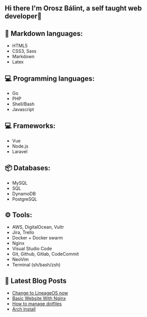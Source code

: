 ## Hi there I'm Orosz Bálint, a self taught web developer👋

## 📝 Markdown languages:

- HTML5
- CSS3, Sass
- Markdown
- Latex

## 💻 Programming languages:

- Go
- PHP
- Shell/Bash
- Javascript

## 💻 Frameworks:

- Vue
- Node.js
- Laravel

## 📦 Databases:

- MySQL
- SQL
- DynamoDB
- PostgreSQL

## ⚙️ Tools:

- AWS, DigitalOcean, Vultr
- Jira, Trello
- Docker + Docker swarm
- Nginx
- Visual Studio Code
- Git, Github, Gitlab, CodeCommit
- NeoVim
- Terminal (sh/bash/zsh)

## 📕 Latest Blog Posts
<!-- BLOG-POST-LIST:START -->
- [Change to LineageOS now](https://oroszbalint.hu/post/lineage-os/)
- [Basic Website With Nginx](https://oroszbalint.hu/post/basic-website-with-nginx/)
- [How to manage dotfiles](https://oroszbalint.hu/post/how-to-manage-dotfiles/)
- [Arch Install](https://oroszbalint.hu/post/arch-install/)
<!-- BLOG-POST-LIST:END -->


